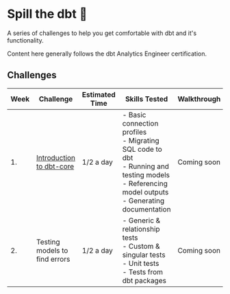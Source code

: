 # Spill the dbt :tea:

A series of challenges to help you get comfortable with dbt and it's functionality. 

Content here generally follows the dbt Analytics Engineer certification.


## Challenges

| Week | Challenge         | Estimated Time                                    | Skills Tested | Walkthrough                                             | Solutions                                                |
|----- |-----------------------|------------------------------------------------------|-------|---------------------------------------------------------|----------------------------------------------------------|
| 1. | [Introduction to dbt-core](https://github.com/wjsutton/spill_the_dbt/blob/solutions/tasks/challenge_01.md) | 1/2 a day      | - Basic connection profiles<br>- Migrating SQL code to dbt<br>- Running and testing models<br>- Referencing model outputs<br>- Generating documentation | Coming soon | [Solution](https://github.com/wjsutton/spill_the_dbt/tree/solutions/challenge_01) |
| 2. | Testing models to find errors | 1/2 a day        | - Generic & relationship tests<br>- Custom & singular tests<br>- Unit tests<br>- Tests from dbt packages | Coming soon| Solution
